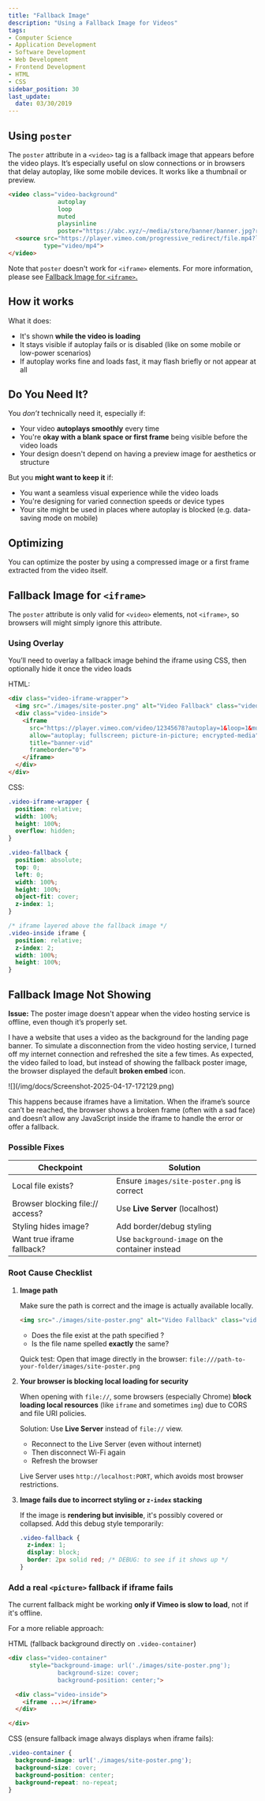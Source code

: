 ```yaml
---
title: "Fallback Image"
description: "Using a Fallback Image for Videos"
tags:
- Computer Science
- Application Development
- Software Development
- Web Development
- Frontend Development
- HTML
- CSS
sidebar_position: 30
last_update:
  date: 03/30/2019
---
```



## Using `poster` 

The `poster` attribute in a `<video>` tag is a fallback image that appears before the video plays. It’s especially useful on slow connections or in browsers that delay autoplay, like some mobile devices. It works like a thumbnail or preview.


```html
<video class="video-background" 
              autoplay 
              loop 
              muted 
              playsinline 
              poster="https://abc.xyz/~/media/store/banner/banner.jpg?rev=12345678">
  <source src="https://player.vimeo.com/progressive_redirect/file.mp4?loc=external&amp;signature=876945321" 
          type="video/mp4">
</video>
```

Note that `poster` doesn't work for `<iframe>` elements. For more information, please see [Fallback Image for `<iframe>`.](#fallback-image-for-iframe)

## How it works 

What it does:

- It's shown **while the video is loading**
- It stays visible if autoplay fails or is disabled (like on some mobile or low-power scenarios)
- If autoplay works fine and loads fast, it may flash briefly or not appear at all

## Do You Need It?

You *don’t* technically need it, especially if:

- Your video **autoplays smoothly** every time
- You're **okay with a blank space or first frame** being visible before the video loads
- Your design doesn't depend on having a preview image for aesthetics or structure

But you **might want to keep it** if:

- You want a seamless visual experience while the video loads
- You're designing for varied connection speeds or device types
- Your site might be used in places where autoplay is blocked (e.g. data-saving mode on mobile)

## Optimizing

You can optimize the poster by using a compressed image or a first frame extracted from the video itself.


## Fallback Image for `<iframe>`

The `poster` attribute is only valid for `<video>` elements, not `<iframe>`, so browsers will might simply ignore this attribute.

### Using Overlay

You’ll need to overlay a fallback image behind the iframe using CSS, then optionally hide it once the video loads

HTML: 

```html
<div class="video-iframe-wrapper">
  <img src="./images/site-poster.png" alt="Video Fallback" class="video-fallback" />
  <div class="video-inside">
    <iframe
      src="https://player.vimeo.com/video/12345678?autoplay=1&loop=1&muted=1&background=1&title=0&byline=0&portrait=0"
      allow="autoplay; fullscreen; picture-in-picture; encrypted-media"
      title="banner-vid"
      frameborder="0">
    </iframe>
  </div>
</div>
```

CSS:

```css
.video-iframe-wrapper {
  position: relative;
  width: 100%;
  height: 100%;
  overflow: hidden;
}

.video-fallback {
  position: absolute;
  top: 0;
  left: 0;
  width: 100%;
  height: 100%;
  object-fit: cover;
  z-index: 1;
}

/* iframe layered above the fallback image */
.video-inside iframe {
  position: relative;
  z-index: 2;
  width: 100%;
  height: 100%;
}
```

## Fallback Image Not Showing

**Issue:** The poster image doesn't appear when the video hosting service is offline, even though it’s properly set.

I have a website that uses a video as the background for the landing page banner. To simulate a disconnection from the video hosting service, I turned off my internet connection and refreshed the site a few times. As expected, the video failed to load, but instead of showing the fallback poster image, the browser displayed the default **broken embed** icon.

<div class="img-center">  
![](/img/docs/Screenshot-2025-04-17-172129.png)  
</div>

This happens because iframes have a limitation. When the iframe’s source can’t be reached, the browser shows a broken frame (often with a sad face) and doesn’t allow any JavaScript inside the iframe to handle the error or offer a fallback.

### Possible Fixes

| Checkpoint | Solution |
|-----------|----------|
| Local file exists? | Ensure `images/site-poster.png` is correct |
| Browser blocking file:// access? | Use **Live Server** (localhost) |
| Styling hides image? | Add border/debug styling |
| Want true iframe fallback? | Use `background-image` on the container instead |

### Root Cause Checklist

1. **Image path**

    Make sure the path is correct and the image is actually available locally.

      ```html
      <img src="./images/site-poster.png" alt="Video Fallback" class="video-fallback" />
      ```

      - Does the file exist at the path specified ?
      - Is the file name spelled **exactly** the same?

    Quick test: Open that image directly in the browser: `file:///path-to-your-folder/images/site-poster.png`


2. **Your browser is blocking local loading for security**

    When opening with `file://`, some browsers (especially Chrome) **block loading local resources** (like `iframe` and sometimes `img`) due to CORS and file URI policies.

    Solution: Use **Live Server** instead of `file://` view.

      - Reconnect to the Live Server (even without internet)
      - Then disconnect Wi-Fi again
      - Refresh the browser

    Live Server uses `http://localhost:PORT`, which avoids most browser restrictions.


3. **Image fails due to incorrect styling or `z-index` stacking**

    If the image is **rendering but invisible**, it's possibly covered or collapsed. Add this debug style temporarily:

      ```css
      .video-fallback {
        z-index: 1;
        display: block;
        border: 2px solid red; /* DEBUG: to see if it shows up */
      }
      ```

### Add a real `<picture>` fallback if iframe fails

The current fallback might be working **only if Vimeo is slow to load**, not if it's offline.

For a more reliable approach: 

HTML (fallback background directly on `.video-container`)

```html
<div class="video-container" 
      style="background-image: url('./images/site-poster.png');       
              background-size: cover; 
              background-position: center;">

  <div class="video-inside">
    <iframe ...></iframe>
  </div>

</div>
```

CSS (ensure fallback image always displays when iframe fails):

```css
.video-container {
  background-image: url('./images/site-poster.png');
  background-size: cover;
  background-position: center;
  background-repeat: no-repeat;
}
```
